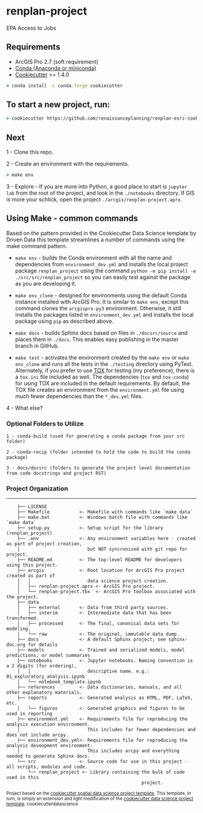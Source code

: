 # renplan-project

EPA Access to Jobs

## Requirements

 * ArcGIS Pro 2.7 (soft requirement)
 * [Conda (Anaconda or miniconda)](https://docs.conda.io/projects/conda/en/latest/user-guide/install/windows.html)
 * [Cookiecutter](http://cookiecutter.readthedocs.org/en/latest/installation.html) >= 1.4.0

``` cmd
> conda install -c conda-forge cookiecutter
```

## To start a new project, run:

``` cmd
> cookiecutter https://github.com/renaissanceplanning/renplan-esri-cookiecutter
```

## Next

1 - Clone this repo.

2 - Create an environment with the requirements.
    
``` cmd
> make env
```

3 - Explore - If you are more into Python, a good place to start is `jupyter lab` from the root of the project, and 
look in the `./notebooks` directory. If GIS is more your schtick, open the project `./arcgis/renplan-project.aprx`.

## Using Make - common commands

Based on the pattern provided in the Cookiecutter Data Science template by Driven Data this template streamlines a 
number of commands using the make command pattern.

- `make env` - builds the Conda environment with all the name and dependencies from `environment_dev.yml` and installs the local project package `renplan_project` using the command `python -m pip install -e ./src/src/renplan_project` so you can easily test against the package as you are developing it.


- `make env_clone` - designed for environments using the default Conda instance installed with ArcGIS Pro. It is similar to `make env`, except this command clones the `arcgispro-py3` environment. Otherwise, it still installs the packages listed in `environment_dev.yml` and installs the local package using `pip` as described above.


- `make docs` - builds Sphinx docs based on files in `./docsrc/source` and places them in `./docs`. This enables easy publishing in the master branch in GitHub.


- `make test` - activates the environment created by the `make env` or `make env_clone` and runs all the tests in the `./testing` directory using PyTest. Alternately, if you prefer to use [TOX](https://tox.readthedocs.io) for testing (my preference), there is a `tox.ini` file included as well. The dependencies (`tox` and `tox-conda`) for using TOX are included in the default requirements. By default, the TOX file creates an environment from the `environment.yml` file using much fewer dependencies than the `*_dev.yml` files.


4 - What else?

### Optional Folders to Utilize
    1 - conda-build (used for generating a conda package from your src folder)

    2 - conda-recip (folder intended to hold the code to build the conda package)

    3 - docs/docsrc (folders to generate the project level documentation from code docstrings and project RST)


### Project Organization
_______________________
```
    ├── LICENSE
    ├── Makefile           <- Makefile with commands like `make data`
    ├── make.bat           <- Windows batch file with commands like `make data`
    ├── setup.py           <- Setup script for the library (renplan_project)
    ├── .env               <- Any environment variables here - created as part of project creation, 
    │                         but NOT syncronized with git repo for project.                
    ├── README.md          <- The top-level README for developers using this project.
    ├── arcgis             <- Root location for ArcGIS Pro project created as part of
    │   │                     data science project creation.
    │   ├── renplan-project.aprx <- ArcGIS Pro project.    
    │   └── renplan-project.tbx  <- ArcGIS Pro toolbox associated with the project.
    ├── data
    │   ├── external       <- Data from third party sources.
    │   ├── interim        <- Intermediate data that has been transformed.
    │   ├── processed      <- The final, canonical data sets for modeling.
    │   └── raw            <- The original, immutable data dump.
    ├── docs               <- A default Sphinx project; see sphinx-doc.org for details
    ├── models             <- Trained and serialized models, model predictions, or model summaries
    ├── notebooks          <- Jupyter notebooks. Naming convention is a 2 digits (for ordering),
    │   │                     descriptive name. e.g.: 01_exploratory_analysis.ipynb
    │   └── notebook_template.ipynb
    ├── references         <- Data dictionaries, manuals, and all other explanatory materials.
    ├── reports            <- Generated analysis as HTML, PDF, LaTeX, etc.
    │   └── figures        <- Generated graphics and figures to be used in reporting
    ├── environment.yml    <- Requirements file for reproducing the analysis execution environment.
    │                         This includes far fewer dependencies and does not include arcpy.
    ├── environment_dev.yml<- Requirements file for reproducing the analysis deveopment environment.
    │                         This includes arcpy and everything needed to generate Sphinx docs.
    └── src                <- Source code for use in this project - all scripts, modules and code.
        └── renplan_project <- Library containing the bulk of code used in this 
                                                  project. 
```

<p><small>Project based on the <a target="_blank" href="https://github.com/Esri/cookiecutter-spatial-data-science">cookiecutter 
spatial data science project template</a>. This template, in turn, is simply an extension and light modification of the 
<a target="_blank" href="https://drivendata.github.io/cookiecutter-data-science/">cookiecutter data 
science project template</a>. cookiecutterdatascience</small></p>
